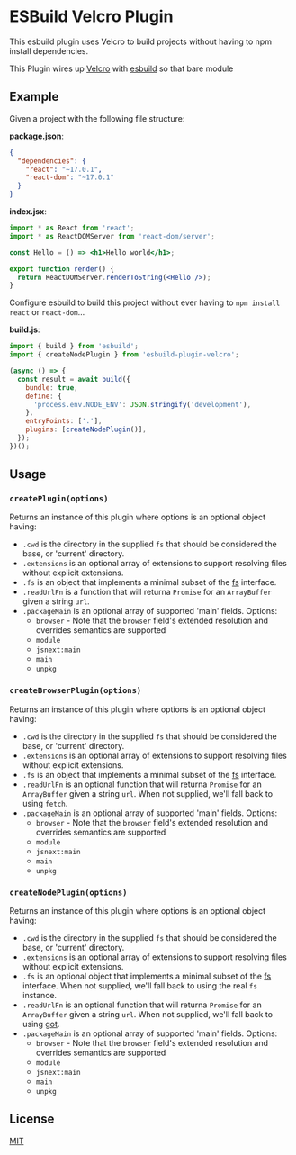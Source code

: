 # ESBuild Velcro Plugin

This esbuild plugin uses Velcro to build projects without having to npm install dependencies.

This Plugin wires up [Velcro](https://github.com/ggoodman/velcro) with [esbuild](https://github.com/evanw/esbuild) so that bare module

## Example

Given a project with the following file structure:

**package.json**:

```json
{
  "dependencies": {
    "react": "~17.0.1",
    "react-dom": "~17.0.1"
  }
}
```

**index.jsx**:

```jsx
import * as React from 'react';
import * as ReactDOMServer from 'react-dom/server';

const Hello = () => <h1>Hello world</h1>;

export function render() {
  return ReactDOMServer.renderToString(<Hello />);
}
```

Configure esbuild to build this project without ever having to `npm install` `react` or `react-dom`...

**build.js**:

```js
import { build } from 'esbuild';
import { createNodePlugin } from 'esbuild-plugin-velcro';

(async () => {
  const result = await build({
    bundle: true,
    define: {
      'process.env.NODE_ENV': JSON.stringify('development'),
    },
    entryPoints: ['.'],
    plugins: [createNodePlugin()],
  });
})();
```

## Usage

### `createPlugin(options)`

Returns an instance of this plugin where options is an optional object having:

- `.cwd` is the directory in the supplied `fs` that should be considered the base, or 'current' directory.
- `.extensions` is an optional array of extensions to support resolving files without explicit extensions.
- `.fs` is an object that implements a minimal subset of the [fs](https://nodejs.org/api/fs.html) interface.
- `.readUrlFn` is a function that will returna `Promise` for an `ArrayBuffer` given a string `url`.
- `.packageMain` is an optional array of supported 'main' fields. Options:
  - `browser` - Note that the `browser` field's extended resolution and overrides semantics are supported
  - `module`
  - `jsnext:main`
  - `main`
  - `unpkg`

### `createBrowserPlugin(options)`

Returns an instance of this plugin where options is an optional object having:

- `.cwd` is the directory in the supplied `fs` that should be considered the base, or 'current' directory.
- `.extensions` is an optional array of extensions to support resolving files without explicit extensions.
- `.fs` is an object that implements a minimal subset of the [fs](https://nodejs.org/api/fs.html) interface.
- `.readUrlFn` is an optional function that will returna `Promise` for an `ArrayBuffer` given a string `url`. When not supplied, we'll fall back to using `fetch`.
- `.packageMain` is an optional array of supported 'main' fields. Options:
  - `browser` - Note that the `browser` field's extended resolution and overrides semantics are supported
  - `module`
  - `jsnext:main`
  - `main`
  - `unpkg`

### `createNodePlugin(options)`

Returns an instance of this plugin where options is an optional object having:

- `.cwd` is the directory in the supplied `fs` that should be considered the base, or 'current' directory.
- `.extensions` is an optional array of extensions to support resolving files without explicit extensions.
- `.fs` is an optional object that implements a minimal subset of the [fs](https://nodejs.org/api/fs.html) interface. When not supplied, we'll fall back to using the real `fs` instance.
- `.readUrlFn` is an optional function that will returna `Promise` for an `ArrayBuffer` given a string `url`. When not supplied, we'll fall back to using [got](https://npm.im/got).
- `.packageMain` is an optional array of supported 'main' fields. Options:
  - `browser` - Note that the `browser` field's extended resolution and overrides semantics are supported
  - `module`
  - `jsnext:main`
  - `main`
  - `unpkg`

## License

[MIT](./LICENSE)
